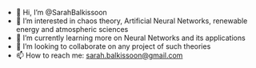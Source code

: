- 👋 Hi, I’m @SarahBalkissoon
- 👀 I’m interested in chaos theory, Artificial Neural Networks, renewable energy and atmospheric sciences
- 🌱 I’m currently learning more on Neural Networks and its applications
- 💞️ I’m looking to collaborate on any project of such theories
- 📫 How to reach me: sarah.balkissoon@gmail.com

<!---
SarahBalkissoon/SarahBalkissoon is a ✨ special ✨ repository because its `README.md` (this file) appears on your GitHub profile.
You can click the Preview link to take a look at your changes.
--->
